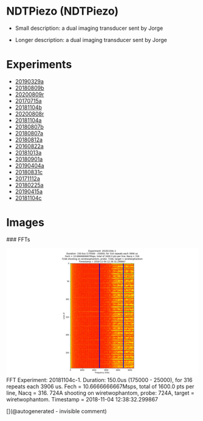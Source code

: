 # NDTPiezo (NDTPiezo)

* Small description: a dual imaging transducer sent by Jorge

* Longer description: a dual imaging transducer sent by Jorge

# Experiments

* [20190329a](/include/experiments/auto/20190329a.md)
* [20180809b](/include/experiments/auto/20180809b.md)
* [20200809r](/include/experiments/auto/20200809r.md)
* [20170715a](/include/experiments/auto/20170715a.md)
* [20181104b](/include/experiments/auto/20181104b.md)
* [20200808r](/include/experiments/auto/20200808r.md)
* [20181104a](/include/experiments/auto/20181104a.md)
* [20180807b](/include/experiments/auto/20180807b.md)
* [20180807a](/include/experiments/auto/20180807a.md)
* [20180812a](/include/experiments/auto/20180812a.md)
* [20160822a](/include/experiments/auto/20160822a.md)
* [20181013a](/include/experiments/auto/20181013a.md)
* [20180901a](/include/experiments/auto/20180901a.md)
* [20190404a](/include/experiments/auto/20190404a.md)
* [20180831c](/include/experiments/auto/20180831c.md)
* [20171112a](/include/experiments/auto/20171112a.md)
* [20180225a](/include/experiments/auto/20180225a.md)
* [20190415a](/include/experiments/auto/20190415a.md)
* [20181104c](/include/experiments/auto/20181104c.md)


# Images

### FFTs 

![](/matty/20181104c/images/Spectrum_20181104c-1.jpg)
FFT
Experiment: 20181104c-1. Duration: 150.0us (175000 - 25000), for 316 repeats each 3906 us. Fech = 10.6666666667Msps, total of 1600.0 pts per line, Nacq = 316. 724A shooting on wiretwophantom, probe: 724A, target = wiretwophantom. Timestamp = 2018-11-04 12:38:32.299867





[](@autogenerated - invisible comment)